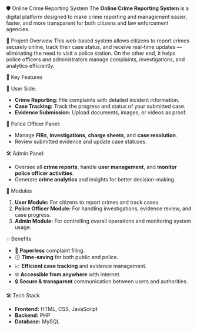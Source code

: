 🛡️ Online Crime Reporting System
The **Online Crime Reporting System** is a digital platform designed to make crime reporting and management easier, faster, and more transparent for both citizens and law enforcement agencies.


🚀 Project Overview
This web-based system allows citizens to report crimes securely online, track their case status, and receive real-time updates — eliminating the need to visit a police station. On the other end, it helps police officers and administrators manage complaints, investigations, and analytics efficiently.


🎯 Key Features

👤 User Side:
- **Crime Reporting:** File complaints with detailed incident information.
- **Case Tracking:** Track the progress and status of your submitted case.
- **Evidence Submission:** Upload documents, images, or videos as proof.

👮 Police Officer Panel:
- Manage **FIRs**, **investigations**, **charge sheets**, and **case resolution**.
- Review submitted evidence and update case statuses.
  
🛠️ Admin Panel:
- Oversee all **crime reports**, handle **user management**, and **monitor police officer activities**.
- Generate **crime analytics** and insights for better decision-making.


🧩 Modules
1. **User Module:** For citizens to report crimes and track cases.
2. **Police Officer Module:** For handling investigations, evidence review, and case progress.
3. **Admin Module:** For controlling overall operations and monitoring system usage.


💡 Benefits
- 📝 **Paperless** complaint filing.
- 🕒 **Time-saving** for both public and police.
- 📈 **Efficient case tracking** and evidence management.
- 🌐 **Accessible from anywhere** with internet.
- 🔒 **Secure & transparent** communication between users and authorities.


🛠️ Tech Stack

- **Frontend:** HTML, CSS, JavaScript
- **Backend:** PHP
- **Database:** MySQL


